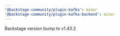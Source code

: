 ```yaml
---
'@backstage-community/plugin-kafka': minor
'@backstage-community/plugin-kafka-backend': minor
---
```


Backstage version bump to v1.43.2
